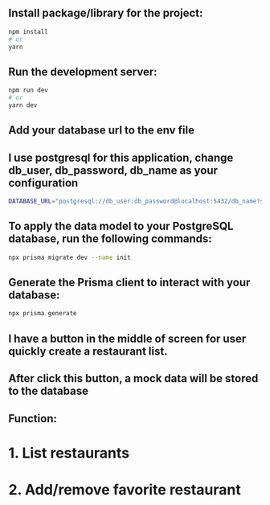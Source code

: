 <!-- @format -->

## Install package/library for the project:

```bash
npm install
# or
yarn
```

## Run the development server:

```bash
npm run dev
# or
yarn dev
```

## Add your database url to the env file

## I use postgresql for this application, change db_user, db_password, db_name as your configuration

```bash
DATABASE_URL="postgresql://db_user:db_password@localhost:5432/db_name?schema=public"
```

## To apply the data model to your PostgreSQL database, run the following commands:

```bash
npx prisma migrate dev --name init
```

## Generate the Prisma client to interact with your database:

```bash
npx prisma generate
```

## I have a button in the middle of screen for user quickly create a restaurant list.

## After click this button, a mock data will be stored to the database

## Function:

# 1. List restaurants

# 2. Add/remove favorite restaurant

